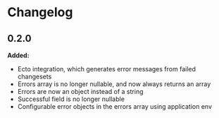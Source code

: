 # Changelog
## 0.2.0

**Added:**
* Ecto integration, which generates error messages from failed changesets
* Errors array is no longer nullable, and now always returns an array
* Errors are now an object instead of a string
* Successful field is no longer nullable
* Configurable error objects in the errors array using application env
